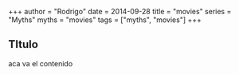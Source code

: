 +++
author = "Rodrigo"
date = 2014-09-28
title = "movies"
series = "Myths"
myths = "movies"
tags = ["myths", "movies"]
+++

## TItulo

aca va el contenido
